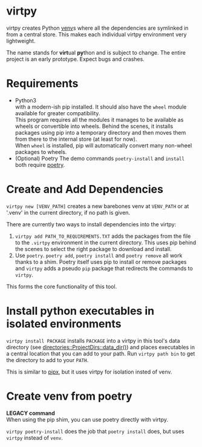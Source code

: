 # virtpy

virtpy creates Python [venv](https://docs.python.org/3/library/venv.html)s where all the dependencies are symlinked in from a central store. This makes each individual virtpy environment very lightweight.

The name stands for <b>virt</b>ual <b>py</b>thon and is subject to change. The entire project is an early prototype. Expect bugs and crashes.

# Requirements
* Python3  
  with a modern-ish pip installed. It should also have the `wheel` module available for greater compatibility.  
  This program requires all the modules it manages to be available as wheels or convertible into wheels.
  Behind the scenes, it installs packages using pip into a temporary directory and then moves them
  from there to the internal store (at least for now).  
  When `wheel` is installed, pip will automatically convert many non-wheel packages to wheels.
* (Optional) Poetry
  The demo commands `poetry-install` and `install` both require [poetry](https://github.com/python-poetry/poetry).

# Create and Add Dependencies

`virtpy new [VENV_PATH]` creates a new barebones venv at `VENV_PATH` or at '.venv' in the current directory, if no path is given.  

There are currently two ways to install dependencies into the virtpy:
1. `virtpy add PATH_TO_REQUIREMENTS.TXT` adds the packages from the file to the `.virtpy` environment in the current directory.
   This uses pip behind the scenes to select the right package to download and install.
2. Use `poetry`. `poetry add`, `poetry install` and `poetry remove` all work thanks to a shim. Poetry itself uses pip to install or remove packages and `virtpy` adds a pseudo `pip` package that redirects the commands to `virtpy`.

This forms the core functionality of this tool.

# Install python executables in isolated environments
`virtpy install PACKAGE` installs `PACKAGE` into a virtpy in this tool's data directory (see [directories::ProjectDirs::data_dir()](https://docs.rs/directories/3.0.1/directories/struct.ProjectDirs.html#method.data_dir)) and places executables in a central location that you can add to your path.
Run `virtpy path bin` to get the directory to add to your `PATH`.

This is similar to [pipx](https://pypi.org/project/pipx/), but it uses virtpy for isolation insted of venv.

# Create venv from poetry
**LEGACY command**  
When using the pip shim, you can use poetry directly with virtpy.

`virtpy poetry-install` does the job that `poetry install` does, but uses `virtpy` instead of `venv`.

